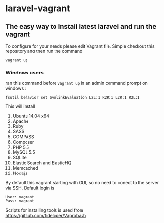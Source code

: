 # laravel-vagrant

## The easy way to install latest laravel and run the vagrant

To configure for your needs please edit Vagrant file.
Simple checkout this repository and then run the command

```vagrant up```

### Windows users
ran this command before ```vagrant up``` in an admin command prompt on windows :

```fsutil behavior set SymlinkEvaluation L2L:1 R2R:1 L2R:1 R2L:1```


This will install
  1. Ubuntu 14.04 x64
  1. Apache
  1. Ruby
  1. SASS
  1. COMPASS
  1. Composer
  1. PHP 5.5
  1. MySQL 5.5
  1. SQLite
  1. Elastic Search and ElasticHQ
  1. Memcached
  1. Nodejs
  
By default this vagrant starting with GUI, so no need to conect to the server via SSH. Default login is 
```
User: vagrant
Pass: vagrant
```
Scripts for installing tools is used from https://github.com/fideloper/Vaprobash
